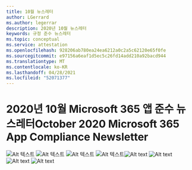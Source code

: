 ```yaml
---
title: 10월 뉴스레터
author: LGerrard
ms.author: legerrar
description: 2020년 10월 뉴스레터
keywords: 규정 준수 뉴스레터
ms.topic: conceptual
ms.service: attestation
ms.openlocfilehash: 928206ab780ea24ea6212a0c2a5c62120e65f0fe
ms.sourcegitcommit: e97156a6eaf1d5ec5c26fd14add210a92bacd944
ms.translationtype: MT
ms.contentlocale: ko-KR
ms.lasthandoff: 04/28/2021
ms.locfileid: "52071377"
---
```

# <a name="october-2020-microsoft-365-app-compliance-newsletter"></a><span data-ttu-id="49225-104">2020년 10월 Microsoft 365 앱 준수 뉴스레터</span><span class="sxs-lookup"><span data-stu-id="49225-104">October 2020 Microsoft 365 App Compliance Newsletter</span></span>

<span data-ttu-id="49225-105">![Alt 텍스트 ](../media/Oct_SS1_New.png)
 ![ Alt 텍스트 ](../media/Oct_SS2.PNG)
 ![ Alt 텍스트 ](../media/Oct_SS3.PNG)
 ![ Alt 텍스트](../media/Oct_SS4.PNG)</span><span class="sxs-lookup"><span data-stu-id="49225-105">![Alt text](../media/Oct_SS1_New.png)
![Alt text](../media/Oct_SS2.PNG)
![Alt text](../media/Oct_SS3.PNG)
![Alt text](../media/Oct_SS4.PNG)</span></span>

